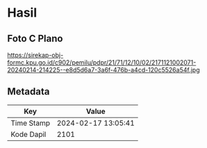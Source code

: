 # Hasil

## Foto C Plano

https://sirekap-obj-formc.kpu.go.id/c902/pemilu/pdpr/21/71/12/10/02/2171121002071-20240214-214225--e8d5d6a7-3a6f-476b-a4cd-120c5526a54f.jpg


## Metadata

| Key        | Value               |
| ---------- | ------------------- |
| Time Stamp | 2024-02-17 13:05:41 |
| Kode Dapil | 2101                |




